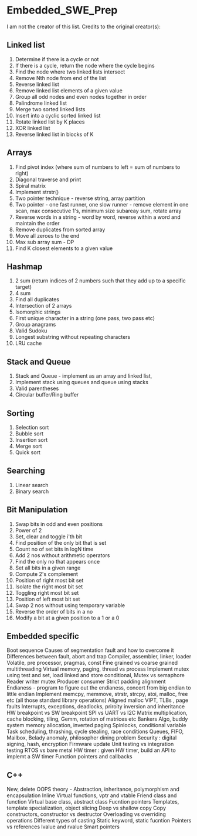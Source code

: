 # Embedded_SWE_Prep

I am not the creator of this list. Credits to the original creator(s):

Linked list
-----------------
1. Determine if there is a cycle or not
2. If there is a cycle, return the node where the cycle begins
3. Find the node where two linked lists intersect
4. Remove Nth node from end of the list
5. Reverse linked list
6. Remove linked list elements of a given value
7. Group all odd nodes and even nodes together in order
8. Palindrome linked list
9. Merge two sorted linked lists
10. Insert into a cyclic sorted linked list
11. Rotate linked list by K places
12. XOR linked list
13. Reverse linked list in blocks of K

Arrays
-----------
1. Find pivot index (where sum of numbers to left = sum of numbers to right)
2. Diagonal traverse and print
3. Spiral matrix
4. Implement strstr()
5. Two pointer technique - reverse string, array partition
6. Two pointer - one fast runner, one slow runner - remove element in one scan, max consecutive 1's, minimum size subareay sum, rotate array
7. Reverse words in a string - word by word, reverse within a word and maintain the order
8. Remove duplicates from sorted array
9. Move all zeroes to the end
10. Max sub array sum - DP
11. Find K closest elements to a given value

Hashmap
---------------
1. 2 sum (return indices of 2 numbers such that they add up to a specific target)
2. 4 sum
3. Find all duplicates
4. Intersection of 2 arrays
5. Isomorphic strings
6. First unique character in a string (one pass, two pass etc)
7. Group anagrams
8. Valid Sudoku
9. Longest substring without repeating characters
10. LRU cache 

Stack and Queue
--------------
1. Stack and Queue - implement as an array and linked list,
2. Implement stack using queues and queue using stacks
3. Valid parentheses
4. Circular buffer/Ring buffer

Sorting
-----------
1. Selection sort
2. Bubble sort
3. Insertion sort
4. Merge sort
5. Quick sort

Searching
---------------
1. Linear search
2. Binary search

Bit Manipulation
--------------------------
1. Swap bits in odd and even positions
2. Power of 2
3. Set, clear and toggle i'th bit
4. Find position of the only bit that is set
5. Count no of set bits in logN time
6. Add 2 nos without arithmetic operators
7. Find the only no that appears once
8. Set all bits in a given range
9. Compute 2's complement
10. Position of right most bit set
11. Isolate the right most bit set
12. Toggling right most bit set
13. Position of left most bit set
14. Swap 2 nos without using temporary variable
15. Reverse the order of bits in a no
16. Modify a bit at a given position to a 1 or a 0

Embedded specific
------------------------------
Boot sequence
Causes of segmentation fault and how to overcome it
Differences between fault, abort and trap
Compiler, assembler, linker, loader
Volatile, pre processor, pragmas, const
Fine grained vs coarse grained multithreading
Virtual memory, paging, thread vs process
Implement mutex using test and set, load linked and store conditional, 
Mutex vs semaphore
Reader writer mutex
Producer consumer
Strict padding alignment
Endianess - program to figure out the endianess, concert from big endian to little endian
Implement memcpy, memmove, strstr, strcpy, atoi,  malloc, free etc (all those standard library operations)
Aligned malloc
VIPT, TLBs , page faults
Interrupts, exceptions, deadlocks, priroity inversion and inheritance
HW breakpoint vs SW breakpoint
SPI vs UART vs I2C
Matrix multiplication, cache blocking, tiling, Gemm, rotation of matrices etc
Bankers Algo, buddy system memory allocation, inverted paging
Spinlocks, conditional variable
Task scheduling, thrashing, cycle stealing, race conditions 
Queues, FIFO, Mailbox,
Belady anomaly, philosopher dining problem
Security : digital signing, hash, encryption
Firmware update
Unit testing vs integration testing
RTOS vs bare metal
HW timer : given HW timer, build an API to implemt a SW timer
Function pointers and callbacks

C++
------
New, delete
OOPS theory - Abstraction, inheritance, polymorphism and encapsulation 
Inline
Virtual functions, vptr and vtable
Friend class and function
Virtual base class, abstract class
Fucntion pointers 
Templates, template specialization, object slicing
Deep vs shallow copy
Copy constructors, constructor vs destructor
Overloading vs overriding operations
Different types of casting
Static keyword, static fucntion
Pointers vs references
lvalue and rvalue
Smart pointers
